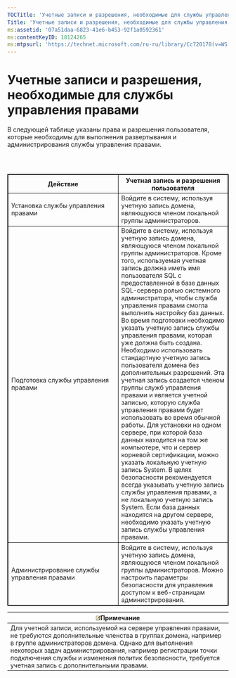 ```yaml
---
TOCTitle: 'Учетные записи и разрешения, необходимые для службы управления правами'
Title: 'Учетные записи и разрешения, необходимые для службы управления правами'
ms:assetid: '07a51daa-6823-41e6-b453-92f1a0592361'
ms:contentKeyID: 18124265
ms:mtpsurl: 'https://technet.microsoft.com/ru-ru/library/Cc720178(v=WS.10)'
---
```


Учетные записи и разрешения, необходимые для службы управления правами
======================================================================

В следующей таблице указаны права и разрешения пользователя, которые необходимы для выполнения развертывания и администрирования службы управления правами.

###  

 
<table style="border:1px solid black;">
<colgroup>
<col width="50%" />
<col width="50%" />
</colgroup>
<thead>
<tr class="header">
<th style="border:1px solid black;" >Действие</th>
<th style="border:1px solid black;" >Учетная запись и разрешения пользователя</th>
</tr>
</thead>
<tbody>
<tr class="odd">
<td style="border:1px solid black;">Установка службы управления правами</td>
<td style="border:1px solid black;">Войдите в систему, используя учетную запись домена, являющуюся членом локальной группы администраторов.</td>
</tr>
<tr class="even">
<td style="border:1px solid black;">Подготовка службы управления правами</td>
<td style="border:1px solid black;">Войдите в систему, используя учетную запись домена, являющуюся членом локальной группы администраторов. Кроме того, используемая учетная запись должна иметь имя пользователя SQL с предоставленной в базе данных SQL-сервера ролью системного администратора, чтобы служба управления правами смогла выполнить настройку баз данных.
Во время подготовки необходимо указать учетную запись службы управления правами, которая уже должна быть создана. Необходимо использовать стандартную учетную запись пользователя домена без дополнительных разрешений. Эта учетная запись создается членом группы служб управления правами и является учетной записью, которую служба управления правами будет использовать во время обычной работы.
Для установки на одном сервере, при которой база данных находится на том же компьютере, что и сервер корневой сертификации, можно указать локальную учетную запись System. В целях безопасности рекомендуется всегда указывать учетную запись службы управления правами, а не локальную учетную запись System. Если база данных находится на другом сервере, необходимо указать учетную запись службы управления правами.</td>
</tr>
<tr class="odd">
<td style="border:1px solid black;">Администрирование службы управления правами</td>
<td style="border:1px solid black;">Войдите в систему, используя учетную запись домена, являющуюся членом локальной группы администраторов. Можно настроить параметры безопасности для управления доступом к веб-страницам администрирования.</td>
</tr>
</tbody>
</table>
  
| ![](/security-updates/images/Cc720178.note(WS.10).gif)Примечание                                                                                                                                                                                                                                                                                   |  
|---------------------------------------------------------------------------------------------------------------------------------------------------------------------------------------------------------------------------------------------------------------------------------------------------------------------------------------------------------------|  
| Для учетной записи, используемой на сервере управления правами, не требуются дополнительные членства в группах домена, например в группе администраторов домена. Однако для выполнения некоторых задач администрирования, например регистрации точки подключения службы и изменения политик безопасности, требуется учетная запись с дополнительными правами. |
